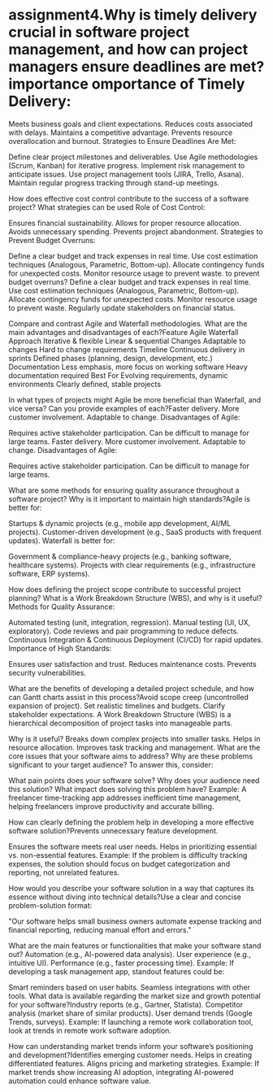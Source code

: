 # assignment4.Why is timely delivery crucial in software project management, and how can project managers ensure deadlines are met?importance omportance of Timely Delivery:

Meets business goals and client expectations.
Reduces costs associated with delays.
Maintains a competitive advantage.
Prevents resource overallocation and burnout.
Strategies to Ensure Deadlines Are Met:

Define clear project milestones and deliverables.
Use Agile methodologies (Scrum, Kanban) for iterative progress.
Implement risk management to anticipate issues.
Use project management tools (JIRA, Trello, Asana).
Maintain regular progress tracking through stand-up meetings.

How does effective cost control contribute to the success of a software project? What strategies can be used
Role of Cost Control:

Ensures financial sustainability.
Allows for proper resource allocation.
Avoids unnecessary spending.
Prevents project abandonment.
Strategies to Prevent Budget Overruns:

Define a clear budget and track expenses in real time.
Use cost estimation techniques (Analogous, Parametric, Bottom-up).
Allocate contingency funds for unexpected costs.
Monitor resource usage to prevent waste.
 to prevent budget overruns?
Define a clear budget and track expenses in real time.
Use cost estimation techniques (Analogous, Parametric, Bottom-up).
Allocate contingency funds for unexpected costs.
Monitor resource usage to prevent waste.
Regularly update stakeholders on financial status.

Compare and contrast Agile and Waterfall methodologies. What are the main advantages and disadvantages of each?Feature	Agile	Waterfall
Approach	Iterative & flexible	Linear & sequential
Changes	Adaptable to changes	Hard to change requirements
Timeline	Continuous delivery in sprints	Defined phases (planning, design, development, etc.)
Documentation	Less emphasis, more focus on working software	Heavy documentation required
Best For	Evolving requirements, dynamic environments	Clearly defined, stable projects

In what types of projects might Agile be more beneficial than Waterfall, and vice versa? Can you provide examples of each?Faster delivery.
More customer involvement.
Adaptable to change.
Disadvantages of Agile:

Requires active stakeholder participation.
Can be difficult to manage for large teams.
Faster delivery.
More customer involvement.
Adaptable to change.
Disadvantages of Agile:

Requires active stakeholder participation.
Can be difficult to manage for large teams.


What are some methods for ensuring quality assurance throughout a software project? Why is it important to maintain high standards?Agile is better for:

Startups & dynamic projects (e.g., mobile app development, AI/ML projects).
Customer-driven development (e.g., SaaS products with frequent updates).
Waterfall is better for:

Government & compliance-heavy projects (e.g., banking software, healthcare systems).
Projects with clear requirements (e.g., infrastructure software, ERP systems).


How does defining the project scope contribute to successful project planning? What is a Work Breakdown Structure (WBS), and why is it useful?Methods for Quality Assurance:

Automated testing (unit, integration, regression).
Manual testing (UI, UX, exploratory).
Code reviews and pair programming to reduce defects.
Continuous Integration & Continuous Deployment (CI/CD) for rapid updates.
Importance of High Standards:

Ensures user satisfaction and trust.
Reduces maintenance costs.
Prevents security vulnerabilities.


What are the benefits of developing a detailed project schedule, and how can Gantt charts assist in this process?Avoid scope creep (uncontrolled expansion of project).
Set realistic timelines and budgets.
Clarify stakeholder expectations.
A Work Breakdown Structure (WBS) is a hierarchical decomposition of project tasks into manageable parts.

Why is it useful?
Breaks down complex projects into smaller tasks.
Helps in resource allocation.
Improves task tracking and management.
What are the core issues that your software aims to address? Why are these problems significant to your target audience?
To answer this, consider:

What pain points does your software solve?
Why does your audience need this solution?
What impact does solving this problem have?
Example: A freelancer time-tracking app addresses inefficient time management, helping freelancers improve productivity and accurate billing.



How can clearly defining the problem help in developing a more effective software solution?Prevents unnecessary feature development.

Ensures the software meets real user needs.
Helps in prioritizing essential vs. non-essential features.
Example: If the problem is difficulty tracking expenses, the solution should focus on budget categorization and reporting, not unrelated features.


How would you describe your software solution in a way that captures its essence without diving into technical details?Use a clear and concise problem-solution format:

"Our software helps small business owners automate expense tracking and financial reporting, reducing manual effort and errors."

What are the main features or functionalities that make your software stand out?
Automation (e.g., AI-powered data analysis).
User experience (e.g., intuitive UI).
Performance (e.g., faster processing time).
Example: If developing a task management app, standout features could be:

Smart reminders based on user habits.
Seamless integrations with other tools.
What data is available regarding the market size and growth potential for your software?Industry reports (e.g., Gartner, Statista).
Competitor analysis (market share of similar products).
User demand trends (Google Trends, surveys).
Example: If launching a remote work collaboration tool, look at trends in remote work software adoption.



How can understanding market trends inform your software’s positioning and development?Identifies emerging customer needs.
Helps in creating differentiated features.
Aligns pricing and marketing strategies.
Example: If market trends show increasing AI adoption, integrating AI-powered automation could enhance software value.
